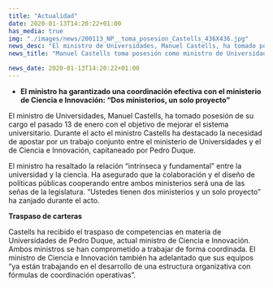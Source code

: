 ```yaml
---
title: "Actualidad"
date: 2020-01-13T14:20:22+01:00
has_media: true
img: "./images/news/200113_NP__toma_posesion_Castells_436X436.jpg"
news_desc: "El ministro de Universidades, Manuel Castells, ha tomado posesión de su cargo el pasado 13 de enero con el objetivo de mejorar el sistema universitario. Durante el acto el ministro Castells ha destacado la necesidad de apostar por un trabajo conjunto entre el ministerio de Universidades y el de Ciencia e Innovación, capitaneado por Pedro Duque."
news_title: "Manuel Castells toma posesión como ministro de Universidades"

news_date: 2020-01-13T14:20:22+01:00
---
```

<ul>
<li><b>El ministro ha garantizado una coordinaci&oacute;n efectiva con el ministerio de Ciencia e Innovaci&oacute;n: &ldquo;Dos ministerios, un solo proyecto&rdquo;</b></li>
</ul>
<p>El ministro de Universidades, Manuel Castells, ha tomado posesi&oacute;n de su cargo el pasado 13 de enero con el objetivo de mejorar el sistema universitario. Durante el acto el ministro Castells ha destacado la necesidad de apostar por un trabajo conjunto entre el ministerio de Universidades y el de Ciencia e Innovaci&oacute;n, capitaneado por Pedro Duque.</p>
<p>El ministro ha resaltado la relaci&oacute;n &ldquo;intr&iacute;nseca y fundamental&rdquo; entre la universidad y la ciencia. Ha asegurado que la colaboraci&oacute;n y el dise&ntilde;o de pol&iacute;ticas p&uacute;blicas cooperando entre ambos ministerios ser&aacute; una de las se&ntilde;as de la legislatura. &ldquo;Ustedes tienen dos ministerios y un solo proyecto&rdquo; ha zanjado durante el acto.</p>
<p><b>Traspaso de carteras</b></p>
<p>Castells ha recibido el traspaso de competencias en materia de Universidades de Pedro Duque, actual ministro de Ciencia e Innovaci&oacute;n. Ambos ministros se han comprometido a trabajar de forma coordinada. El ministro de Ciencia e Innovaci&oacute;n tambi&eacute;n ha adelantado que sus equipos &ldquo;ya est&aacute;n trabajando en el desarrollo de una estructura organizativa con f&oacute;rmulas de coordinaci&oacute;n operativas&rdquo;.</p>